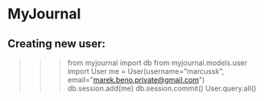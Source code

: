 # MyJournal


## Creating new user:
>>> from myjournal import db
>>> from myjournal.models.user import User
>>> me = User(username="marcussk", email="marek.beno.private@gmail.com")
>>> db.session.add(me)
>>> db.session.commit()
>>> User.query.all()